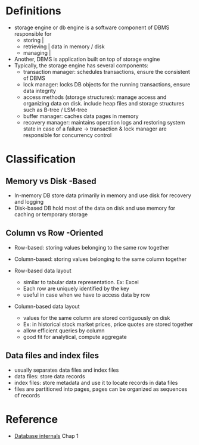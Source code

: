 # Definitions
- storage engine or db engine is a software component of DBMS responsible for
  - storing     |
  - retrieving  |   data in memory / disk
  - managing    |
- Another, DBMS is application built on top of storage engine
- Typically, the storage engine has several components:
  - transaction manager: schedules transactions, ensure the consistent of DBMS
  - lock manager: locks DB objects for the running transactions, ensure data integrity
  - access methods (storage structures): manage access and organizing data on disk. include heap files and storage structures such as B-tree / LSM-tree
  - buffer manager: caches data pages in memory
  - recovery manager: maintains operation logs and restoring system state in case of a failure
-> transaction & lock manager are responsible for concurrency control

# Classification

## Memory vs Disk -Based
- In-memory DB store data primarily in memory and use disk for recovery and logging
- Disk-based DB hold most of the data on disk and use memory for caching or temporary storage

## Column vs Row -Oriented
- Row-based: storing values belonging to the same row together
- Column-based: storing values belonging to the same column together

- Row-based data layout
  - similar to tabular data representation. Ex: Excel
  - Each row are uniquely identified by the key
  - useful in case when we have to access data by row

- Column-based data layout
  - values for the same column are stored contiguously on disk
  - Ex: in historical stock market prices, price quotes are stored together
  - allow efficient queries by column
  - good fit for analytical, compute aggregate

## Data files and index files
- usually separates data files and index files
- data files: store data records
- index files: store metadata and use it to locate records in data files
- files are partitioned into pages, pages can be organized as sequences of records

# Reference

- [Database internals](https://www.databass.dev/) Chap 1